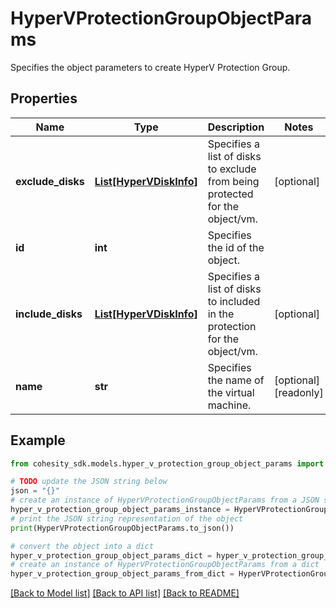 # HyperVProtectionGroupObjectParams

Specifies the object parameters to create HyperV Protection Group.

## Properties

Name | Type | Description | Notes
------------ | ------------- | ------------- | -------------
**exclude_disks** | [**List[HyperVDiskInfo]**](HyperVDiskInfo.md) | Specifies a list of disks to exclude from being protected for the object/vm. | [optional] 
**id** | **int** | Specifies the id of the object. | 
**include_disks** | [**List[HyperVDiskInfo]**](HyperVDiskInfo.md) | Specifies a list of disks to included in the protection for the object/vm. | [optional] 
**name** | **str** | Specifies the name of the virtual machine. | [optional] [readonly] 

## Example

```python
from cohesity_sdk.models.hyper_v_protection_group_object_params import HyperVProtectionGroupObjectParams

# TODO update the JSON string below
json = "{}"
# create an instance of HyperVProtectionGroupObjectParams from a JSON string
hyper_v_protection_group_object_params_instance = HyperVProtectionGroupObjectParams.from_json(json)
# print the JSON string representation of the object
print(HyperVProtectionGroupObjectParams.to_json())

# convert the object into a dict
hyper_v_protection_group_object_params_dict = hyper_v_protection_group_object_params_instance.to_dict()
# create an instance of HyperVProtectionGroupObjectParams from a dict
hyper_v_protection_group_object_params_from_dict = HyperVProtectionGroupObjectParams.from_dict(hyper_v_protection_group_object_params_dict)
```
[[Back to Model list]](../README.md#documentation-for-models) [[Back to API list]](../README.md#documentation-for-api-endpoints) [[Back to README]](../README.md)


